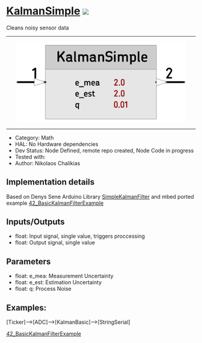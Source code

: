 # [KalmanSimple](https://github.com/nBlocksStudioNodes/nblocks_kalmansimple) [![](https://img.shields.io/badge/nBlocksStudioNodes-KalmanSimple-FF8833.svg)](https://github.com/nBlocksStudioNodes/nblocks_kalmansimple)

Cleans noisy sensor data

----

<p align="center">
<img
src="img/01.PNG"
width = 450
/>
</p>

----

 *  Category: Math
 *  HAL: No Hardware dependencies
 *  Dev Status:  Node Defined, remote repo created, Node Code in progress
 *  Tested with: 
 *  Author: Nikolaos Chalikias

## Implementation details

Based on Denys Sene Arduino Library [SimpleKalmanFilter](https://www.arduino.cc/reference/en/libraries/simplekalmanfilter/) and mbed ported example [42_BasicKalmanFilterExample](https://github.com/The-101-project/42_BasicKalmanFilterExample)

## Inputs/Outputs
 *  float: Input signal, single value, triggers proccessing
 *  float: Output signal, single value

## Parameters 
*  float: e_mea: Measurement Uncertainty 
*  float: e_est: Estimation Uncertainty 
*  float: q: Process Noise



## Examples:
[Ticker]-->[ADC]-->[KalmanBasic]-->[StringSerial]  

[42_BasicKalmanFilterExample](https://github.com/The-101-project/42_BasicKalmanFilterExample)


